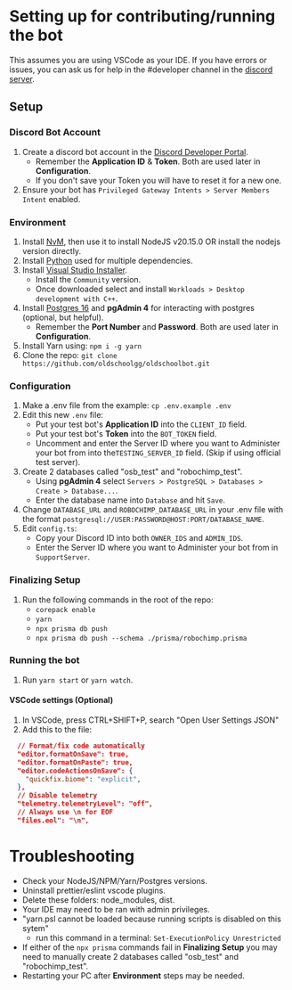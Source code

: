# Setting up for contributing/running the bot

This assumes you are using VSCode as your IDE. If you have errors or issues, you can ask us for help in the #developer channel in the [discord server](https://discord.gg/ob).

## **Setup**

### Discord Bot Account

1. Create a discord bot account in the [Discord Developer Portal](https://discord.com/developers/applications).
   - Remember the **Application ID** & **Token**. Both are used later in **Configuration**.
   - If you don't save your Token you will have to reset it for a new one.
2. Ensure your bot has `Privileged Gateway Intents > Server Members Intent` enabled.

### Environment

1. Install [NvM](https://github.com/coreybutler/nvm-windows/), then use it to install NodeJS v20.15.0 OR install the nodejs version directly.
2. Install [Python](https://www.python.org/downloads/) used for multiple dependencies.
3. Install [Visual Studio Installer](https://visualstudio.microsoft.com/downloads/).
   - Install the `Community` version.
   - Once downloaded select and install `Workloads > Desktop development with C++`.
4. Install [Postgres 16](https://www.postgresql.org/download/) and **pgAdmin 4** for interacting with postgres (optional, but helpful).
   - Remember the **Port Number** and **Password**. Both are used later in **Configuration**.
5. Install Yarn using: `npm i -g yarn`
6. Clone the repo: `git clone https://github.com/oldschoolgg/oldschoolbot.git`

### Configuration

1. Make a .env file from the example: `cp .env.example .env`
2. Edit this new `.env` file:
   - Put your test bot's **Application ID** into the `CLIENT_ID` field.
   - Put your test bot's **Token** into the `BOT_TOKEN` field.
   - Uncomment and enter the Server ID where you want to Administer your bot from into the`TESTING_SERVER_ID` field. (Skip if using official test server).
3. Create 2 databases called "osb_test" and "robochimp_test".
   - Using **pgAdmin 4** select `Servers > PostgreSQL > Databases > Create > Database...`.
   - Enter the database name into `Database` and hit `Save`.
4. Change `DATABASE_URL` and `ROBOCHIMP_DATABASE_URL` in your .env file with the format `postgresql://USER:PASSWORD@HOST:PORT/DATABASE_NAME`.
5. Edit `config.ts`:
   - Copy your Discord ID into both `OWNER_IDS` and `ADMIN_IDS`.
   - Enter the Server ID where you want to Administer your bot from in `SupportServer`.

### Finalizing Setup

1. Run the following commands in the root of the repo:
   - `corepack enable`
   - `yarn`
   - `npx prisma db push`
   - `npx prisma db push --schema ./prisma/robochimp.prisma`

### Running the bot

1. Run `yarn start` or `yarn watch`.

#### VSCode settings (Optional)

1. In VSCode, press CTRL+SHIFT+P, search "Open User Settings JSON"
2. Add this to the file:

```json
  // Format/fix code automatically
  "editor.formatOnSave": true,
  "editor.formatOnPaste": true,
  "editor.codeActionsOnSave": {
    "quickfix.biome": "explicit",
  },
  // Disable telemetry
  "telemetry.telemetryLevel": "off",
  // Always use \n for EOF
  "files.eol": "\n",
```

# Troubleshooting

- Check your NodeJS/NPM/Yarn/Postgres versions.
- Uninstall prettier/eslint vscode plugins.
- Delete these folders: node_modules, dist.
- Your IDE may need to be ran with admin privileges.
- "yarn.psl cannot be loaded because running scripts is disabled on this sytem"
  - run this command in a terminal: `Set-ExecutionPolicy Unrestricted`
- If either of the `npx prisma` commands fail in **Finalizing Setup** you may need to manually create 2 databases called "osb_test" and "robochimp_test".
- Restarting your PC after **Environment** steps may be needed.
